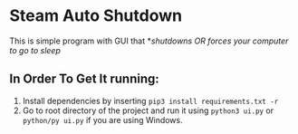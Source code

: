# Steam Auto Shutdown
This is simple program with GUI that **shutdowns OR forces your computer to go to sleep*

## In Order To Get It running:
1. Install dependencies by inserting `pip3 install requirements.txt -r`
2. Go to root directory of the project and run it using `python3 ui.py` or `python/py ui.py` if you are using Windows.
